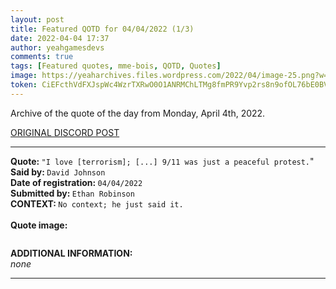 ```yaml
---
layout: post
title: Featured QOTD for 04/04/2022 (1/3)
date: 2022-04-04 17:37
author: yeahgamesdevs
comments: true
tags: [Featured quotes, mme-bois, QOTD, Quotes]
image: https://yeaharchives.files.wordpress.com/2022/04/image-25.png?w=408
token: CiEFcthVdFXJspWc4WzrTXRwO0O1ANRMChLTMg8fmPR9Yvp2rs8n9ofOL76bE0BVcSDA6zefYSho6vW46WWnP2TlwaJueOWiI2Rh3C0mIWkFC7OcC2mixZ4VFarSqAjmZOPdPf1PFVKG
---
```

<!-- wp:paragraph -->
<p>Archive of the quote of the day from Monday, April 4th, 2022. </p>
<!-- /wp:paragraph -->

<!-- wp:buttons {"layout":{"type":"flex","justifyContent":"left"}} -->
<div class="wp-block-buttons"><!-- wp:button {"textColor":"vivid-cyan-blue","align":"center","style":{"border":{"radius":"18px"}},"className":"is-style-fill"} -->
<div class="wp-block-button aligncenter is-style-fill"><a class="wp-block-button__link has-vivid-cyan-blue-color has-text-color" href="https://discord.com/channels/887052880782176266/958100064079839303/960650138307665920" style="border-radius:18px;">ORIGINAL DISCORD POST</a></div>
<!-- /wp:button --></div>
<!-- /wp:buttons -->

<!-- wp:separator {"align":"center","className":"is-style-wide"} -->
<hr class="wp-block-separator aligncenter has-alpha-channel-opacity is-style-wide" />
<!-- /wp:separator -->

<!-- wp:paragraph -->
<p><strong>Quote: </strong><code>"I love [terrorism]; [...] 9/11 was just a peaceful protest.</code>"<br><strong>Said by: </strong><code>David Johnson</code><br><strong>Date of registration: </strong><code>04/04/2022</code> <br><strong>Submitted by: </strong><code>Ethan Robinson</code><br><strong>CONTEXT: </strong><code>No context; he just said it.</code><br><br><strong>Quote image:</strong></p>
<!-- /wp:paragraph -->

<!-- wp:image {"id":177,"sizeSlug":"large","linkDestination":"none"} -->
<figure class="wp-block-image size-large"><img src="https://yeaharchives.files.wordpress.com/2022/04/image-25.png?w=408" alt="" class="wp-image-177" /></figure>
<!-- /wp:image -->

<!-- wp:paragraph -->
<p><strong>ADDITIONAL INFORMATION:</strong><br><em>none</em></p>
<!-- /wp:paragraph -->

<!-- wp:separator {"className":"is-style-wide"} -->
<hr class="wp-block-separator has-alpha-channel-opacity is-style-wide" />
<!-- /wp:separator -->
